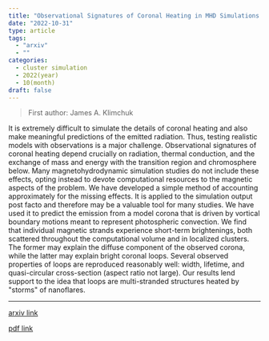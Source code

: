 ```yaml
---
title: "Observational Signatures of Coronal Heating in MHD Simulations Without Radiation or a Lower Atmosphere"
date: "2022-10-31"
type: article
tags:
  - "arxiv"
  - ""
categories:
  - cluster simulation
  - 2022(year)
  - 10(month)
draft: false
---
```


> First author: James A. Klimchuk

 It is extremely difficult to simulate the details of coronal heating and also
make meaningful predictions of the emitted radiation. Thus, testing realistic
models with observations is a major challenge. Observational signatures of
coronal heating depend crucially on radiation, thermal conduction, and the
exchange of mass and energy with the transition region and chromosphere below.
Many magnetohydrodynamic simulation studies do not include these effects,
opting instead to devote computational resources to the magnetic aspects of the
problem. We have developed a simple method of accounting approximately for the
missing effects. It is applied to the simulation output post facto and
therefore may be a valuable tool for many studies. We have used it to predict
the emission from a model corona that is driven by vortical boundary motions
meant to represent photospheric convection. We find that individual magnetic
strands experience short-term brightenings, both scattered throughout the
computational volume and in localized clusters. The former may explain the
diffuse component of the observed corona, while the latter may explain bright
coronal loops. Several observed properties of loops are reproduced reasonably
well: width, lifetime, and quasi-circular cross-section (aspect ratio not
large). Our results lend support to the idea that loops are multi-stranded
structures heated by "storms" of nanoflares.

---
[arxiv link](http://arxiv.org/abs/2211.00104v1)

[pdf link](http://arxiv.org/pdf/2211.00104v1)